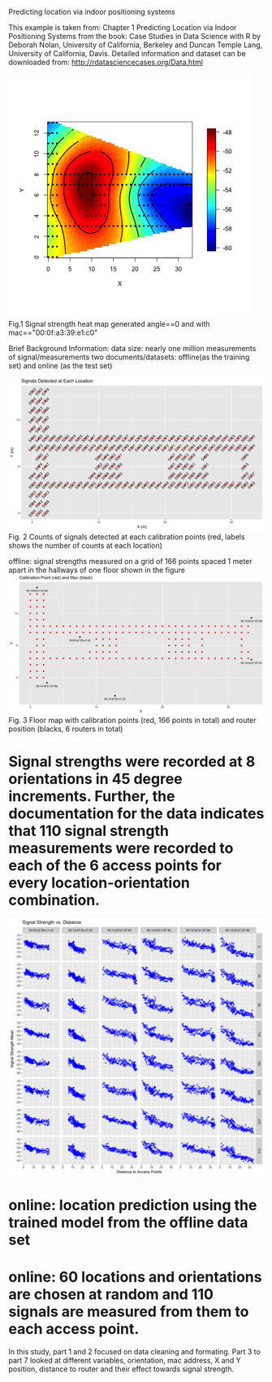 Predicting location via indoor positioning systems

This example is taken from: Chapter 1 Predicting Location via Indoor Positioning Systems from the book: Case Studies in Data Science with R by Deborah Nolan, University of California, Berkeley and Duncan Temple Lang, University of California, Davis.
Detailed information and dataset can be downloaded from: http://rdatasciencecases.org/Data.html

![Heatmap1](Heatmap1.png?raw=true "FirstHeatmap")
Fig.1 Signal strength heat map generated angle==0 and with mac=="00:0f:a3:39:e1:c0"

Brief Background Information:
data size: nearly one million measurements of signal/measurements
two documents/datasets: offline(as the training set) and online (as the test set)

![SignalCounts](CountsofSignalsatEachLoc.png?raw=true "SignalCounts")
Fig. 2 Counts of signals detected at each calibration points (red, labels shows the number of counts at each location)

offline: signal strengths measured on a grid of 166 points spaced 1 meter apart in the hallways of one floor shown in the figure
![FloorMapandMac](CalibPointandMac.png?raw=true "FloorMapandMac")
Fig. 3 Floor map with calibration points (red, 166 points in total) and router position (blacks, 6 routers in total)



# Signal strengths were recorded at 8 orientations in 45 degree increments. Further, the documentation for the data indicates that 110 signal strength measurements were recorded to each of the 6 access points for every location-orientation combination.
![SignalStrengthvsDist](SignalStrengthvsDist.png?raw=true "SignalStrengthvsDist")

# online: location prediction using the trained model from the offline data set
# online: 60 locations and orientations are chosen at random and 110 signals are measured from them to each access point.


In this study, part 1 and 2 focused on data cleaning and formating. Part 3 to part 7 looked at different variables, orientation, mac address, X and Y position, distance to router and their effect towards signal strength.

